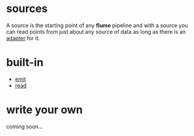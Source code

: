 # sources

A source is the starting point of any **flume** pipeline and with a source
you can read points from just about any source of data as long as there is an
[adapter](../adapters) for it.

# built-in

  * [emit](emit/)
  * [read](read/)

# write your own

coming soon...
